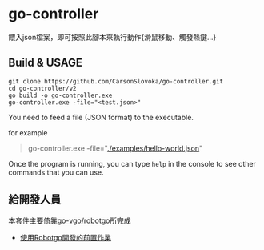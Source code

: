 # go-controller

餵入json檔案，即可按照此腳本來執行動作{滑鼠移動、觸發熱鍵...}

## Build & USAGE

```
git clone https://github.com/CarsonSlovoka/go-controller.git
cd go-controller/v2
go build -o go-controller.exe
go-controller.exe -file="<test.json>"
```

You need to feed a file (JSON format) to the executable.

for example

> go-controller.exe -file="[./examples/hello-world.json](v2/examples/hello-world.json)"

Once the program is running, you can type `help` in the console to see other commands that you can use.

## 給開發人員

本套件主要倚靠[go-vgo/robotgo]所完成

- [使用Robotgo開發的前置作業](https://github.com/CarsonSlovoka/robotgo/blob/13a5c80/README_zh_TW.md)


[go-vgo/robotgo]: https://github.com/go-vgo/robotgo

